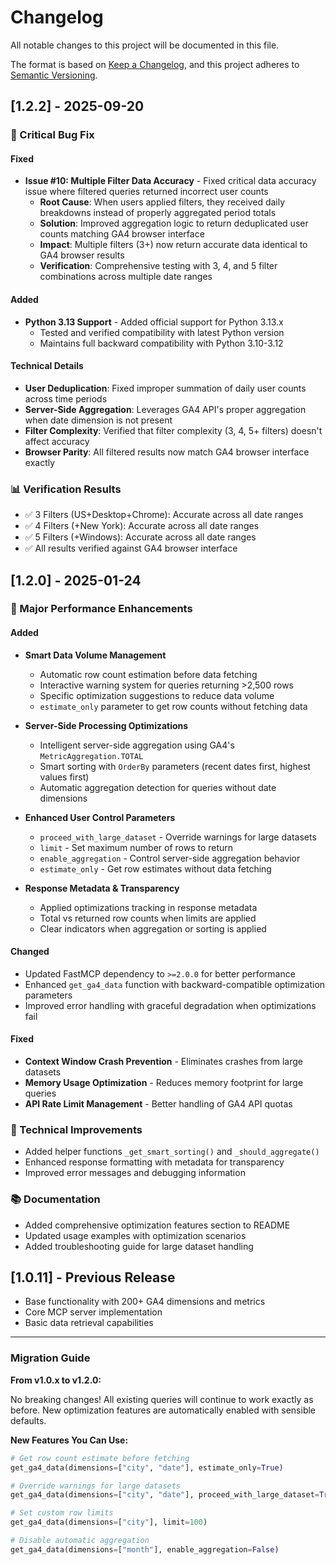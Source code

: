 # Changelog

All notable changes to this project will be documented in this file.

The format is based on [Keep a Changelog](https://keepachangelog.com/en/1.0.0/),
and this project adheres to [Semantic Versioning](https://semver.org/spec/v2.0.0.html).

## [1.2.2] - 2025-09-20

### 🔧 Critical Bug Fix

#### Fixed
- **Issue #10: Multiple Filter Data Accuracy** - Fixed critical data accuracy issue where filtered queries returned incorrect user counts
  - **Root Cause**: When users applied filters, they received daily breakdowns instead of properly aggregated period totals
  - **Solution**: Improved aggregation logic to return deduplicated user counts matching GA4 browser interface
  - **Impact**: Multiple filters (3+) now return accurate data identical to GA4 browser results
  - **Verification**: Comprehensive testing with 3, 4, and 5 filter combinations across multiple date ranges

#### Added
- **Python 3.13 Support** - Added official support for Python 3.13.x
  - Tested and verified compatibility with latest Python version
  - Maintains full backward compatibility with Python 3.10-3.12

#### Technical Details
- **User Deduplication**: Fixed improper summation of daily user counts across time periods
- **Server-Side Aggregation**: Leverages GA4 API's proper aggregation when date dimension is not present
- **Filter Complexity**: Verified that filter complexity (3, 4, 5+ filters) doesn't affect accuracy
- **Browser Parity**: All filtered results now match GA4 browser interface exactly

### 📊 Verification Results
- ✅ 3 Filters (US+Desktop+Chrome): Accurate across all date ranges
- ✅ 4 Filters (+New York): Accurate across all date ranges  
- ✅ 5 Filters (+Windows): Accurate across all date ranges
- ✅ All results verified against GA4 browser interface

## [1.2.0] - 2025-01-24

### 🚀 Major Performance Enhancements

#### Added
- **Smart Data Volume Management**
  - Automatic row count estimation before data fetching
  - Interactive warning system for queries returning >2,500 rows
  - Specific optimization suggestions to reduce data volume
  - `estimate_only` parameter to get row counts without fetching data

- **Server-Side Processing Optimizations**
  - Intelligent server-side aggregation using GA4's `MetricAggregation.TOTAL`
  - Smart sorting with `OrderBy` parameters (recent dates first, highest values first)
  - Automatic aggregation detection for queries without date dimensions

- **Enhanced User Control Parameters**
  - `proceed_with_large_dataset` - Override warnings for large datasets
  - `limit` - Set maximum number of rows to return
  - `enable_aggregation` - Control server-side aggregation behavior
  - `estimate_only` - Get row estimates without data fetching

- **Response Metadata & Transparency**
  - Applied optimizations tracking in response metadata
  - Total vs returned row counts when limits are applied
  - Clear indicators when aggregation or sorting is applied

#### Changed
- Updated FastMCP dependency to `>=2.0.0` for better performance
- Enhanced `get_ga4_data` function with backward-compatible optimization parameters
- Improved error handling with graceful degradation when optimizations fail

#### Fixed
- **Context Window Crash Prevention** - Eliminates crashes from large datasets
- **Memory Usage Optimization** - Reduces memory footprint for large queries
- **API Rate Limit Management** - Better handling of GA4 API quotas

### 🔧 Technical Improvements
- Added helper functions `_get_smart_sorting()` and `_should_aggregate()`
- Enhanced response formatting with metadata for transparency
- Improved error messages and debugging information

### 📚 Documentation
- Added comprehensive optimization features section to README
- Updated usage examples with optimization scenarios
- Added troubleshooting guide for large dataset handling

## [1.0.11] - Previous Release
- Base functionality with 200+ GA4 dimensions and metrics
- Core MCP server implementation
- Basic data retrieval capabilities

---

### Migration Guide

**From v1.0.x to v1.2.0:**

No breaking changes! All existing queries will continue to work exactly as before. New optimization features are automatically enabled with sensible defaults.

**New Features You Can Use:**
```python
# Get row count estimate before fetching
get_ga4_data(dimensions=["city", "date"], estimate_only=True)

# Override warnings for large datasets
get_ga4_data(dimensions=["city", "date"], proceed_with_large_dataset=True)

# Set custom row limits
get_ga4_data(dimensions=["city"], limit=100)

# Disable automatic aggregation
get_ga4_data(dimensions=["month"], enable_aggregation=False)
```